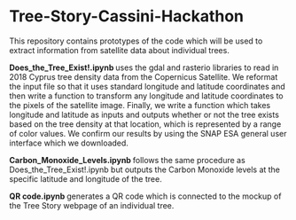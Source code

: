 # Tree-Story-Cassini-Hackathon

This repository contains prototypes of the code which will be used to extract information from satellite data about individual trees.

<b> Does_the_Tree_Exist!.ipynb </b> uses the gdal and rasterio libraries to read in 2018 Cyprus tree density data from the Copernicus Satellite. We reformat the input file so that it uses standard longitude and latitude coordinates and then write a function to transform any longitude and latitude coordinates to the pixels of the satellite image. Finally, we write a function which takes longitude and latitude as inputs and outputs whether or not the tree exists based on the tree density at that location, which is represented by a range of color values. We confirm our results by using the SNAP ESA general user interface which we downloaded. 

<b> Carbon_Monoxide_Levels.ipynb </b> follows the same procedure as Does_the_Tree_Exist!.ipynb but outputs the Carbon Monoxide levels at the specific latitude and longitude of the tree. 

<b> QR code.ipynb </b> generates a QR code which is connected to the mockup of the Tree Story webpage of an individual tree. 
